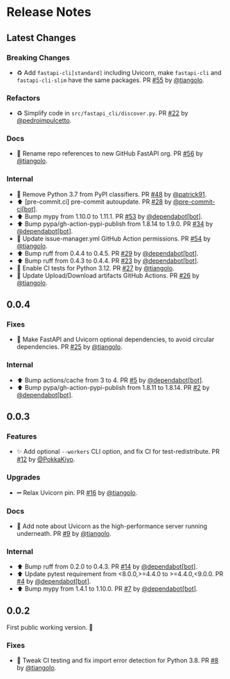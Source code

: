 # Release Notes

## Latest Changes

### Breaking Changes

* ♻️ Add `fastapi-cli[standard]` including Uvicorn, make `fastapi-cli` and `fastapi-cli-slim` have the same packages. PR [#55](https://github.com/fastapi/fastapi-cli/pull/55) by [@tiangolo](https://github.com/tiangolo).

### Refactors

* ♻️ Simplify code in `src/fastapi_cli/discover.py`. PR [#22](https://github.com/tiangolo/fastapi-cli/pull/22) by [@pedroimpulcetto](https://github.com/pedroimpulcetto).

### Docs

* 🚚 Rename repo references to new GitHub FastAPI org. PR [#56](https://github.com/fastapi/fastapi-cli/pull/56) by [@tiangolo](https://github.com/tiangolo).

### Internal

* 🔧 Remove Python 3.7 from PyPI classifiers. PR [#48](https://github.com/fastapi/fastapi-cli/pull/48) by [@patrick91](https://github.com/patrick91).
* ⬆ [pre-commit.ci] pre-commit autoupdate. PR [#28](https://github.com/fastapi/fastapi-cli/pull/28) by [@pre-commit-ci[bot]](https://github.com/apps/pre-commit-ci).
* ⬆ Bump mypy from 1.10.0 to 1.11.1. PR [#53](https://github.com/fastapi/fastapi-cli/pull/53) by [@dependabot[bot]](https://github.com/apps/dependabot).
* ⬆ Bump pypa/gh-action-pypi-publish from 1.8.14 to 1.9.0. PR [#34](https://github.com/fastapi/fastapi-cli/pull/34) by [@dependabot[bot]](https://github.com/apps/dependabot).
* 👷 Update issue-manager.yml GitHub Action permissions. PR [#54](https://github.com/tiangolo/fastapi-cli/pull/54) by [@tiangolo](https://github.com/tiangolo).
* ⬆ Bump ruff from 0.4.4 to 0.4.5. PR [#29](https://github.com/tiangolo/fastapi-cli/pull/29) by [@dependabot[bot]](https://github.com/apps/dependabot).
* ⬆ Bump ruff from 0.4.3 to 0.4.4. PR [#23](https://github.com/tiangolo/fastapi-cli/pull/23) by [@dependabot[bot]](https://github.com/apps/dependabot).
* 👷 Enable CI tests for Python 3.12. PR [#27](https://github.com/tiangolo/fastapi-cli/pull/27) by [@tiangolo](https://github.com/tiangolo).
* 👷 Update Upload/Download artifacts GitHub Actions. PR [#26](https://github.com/tiangolo/fastapi-cli/pull/26) by [@tiangolo](https://github.com/tiangolo).

## 0.0.4

### Fixes

* 🔧 Make FastAPI and Uvicorn optional dependencies, to avoid circular dependencies. PR [#25](https://github.com/tiangolo/fastapi-cli/pull/25) by [@tiangolo](https://github.com/tiangolo).

### Internal

* ⬆ Bump actions/cache from 3 to 4. PR [#5](https://github.com/tiangolo/fastapi-cli/pull/5) by [@dependabot[bot]](https://github.com/apps/dependabot).
* ⬆ Bump pypa/gh-action-pypi-publish from 1.8.11 to 1.8.14. PR [#2](https://github.com/tiangolo/fastapi-cli/pull/2) by [@dependabot[bot]](https://github.com/apps/dependabot).

## 0.0.3

### Features

* ✨ Add optional `--workers` CLI option, and fix CI for test-redistribute. PR [#12](https://github.com/tiangolo/fastapi-cli/pull/12) by [@PokkaKiyo](https://github.com/PokkaKiyo).

### Upgrades

* ➖ Relax Uvicorn pin. PR [#16](https://github.com/tiangolo/fastapi-cli/pull/16) by [@tiangolo](https://github.com/tiangolo).

### Docs

* 📝 Add note about Uvicorn as the high-performance server running underneath. PR [#9](https://github.com/tiangolo/fastapi-cli/pull/9) by [@tiangolo](https://github.com/tiangolo).

### Internal

* ⬆ Bump ruff from 0.2.0 to 0.4.3. PR [#14](https://github.com/tiangolo/fastapi-cli/pull/14) by [@dependabot[bot]](https://github.com/apps/dependabot).
* ⬆ Update pytest requirement from <8.0.0,>=4.4.0 to >=4.4.0,<9.0.0. PR [#4](https://github.com/tiangolo/fastapi-cli/pull/4) by [@dependabot[bot]](https://github.com/apps/dependabot).
* ⬆ Bump mypy from 1.4.1 to 1.10.0. PR [#7](https://github.com/tiangolo/fastapi-cli/pull/7) by [@dependabot[bot]](https://github.com/apps/dependabot).

## 0.0.2

First public working version. 🚀

### Fixes

* 👷 Tweak CI testing and fix import error detection for Python 3.8. PR [#8](https://github.com/tiangolo/fastapi-cli/pull/8) by [@tiangolo](https://github.com/tiangolo).
